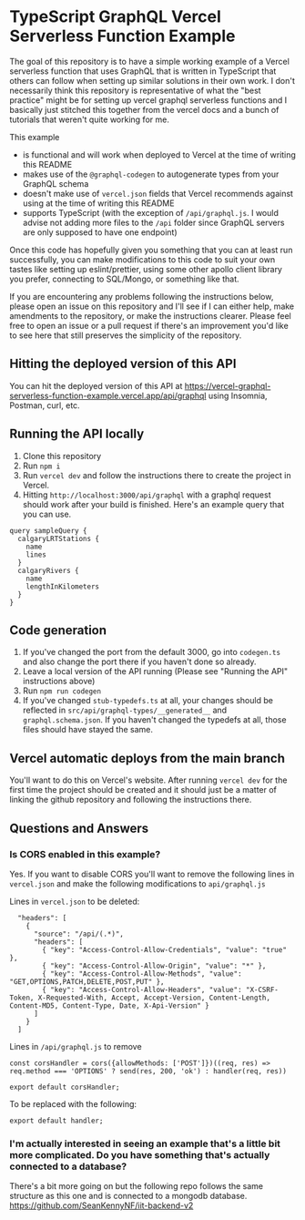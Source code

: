 # TypeScript GraphQL Vercel Serverless Function Example

The goal of this repository is to have a simple working example of a Vercel serverless function that uses GraphQL that is written in TypeScript that others can follow when setting up similar solutions in their own work. I don't necessarily think this repository is representative of what the "best practice" might be for setting up vercel graphql serverless functions and I basically just stitched this together from the vercel docs and a bunch of tutorials that weren't quite working for me.

This example
- is functional and will work when deployed to Vercel at the time of writing this README
- makes use of the `@graphql-codegen` to autogenerate types from your GraphQL schema
- doesn't make use of `vercel.json` fields that Vercel recommends against using at the time of writing this README
- supports TypeScript (with the exception of `/api/graphql.js`. I would advise not adding more files to the `/api` folder since GraphQL servers are only supposed to have one endpoint)

Once this code has hopefully given you something that you can at least run successfully, you can make modifications to this code to suit your own tastes like setting up eslint/prettier, using some other apollo client library you prefer, connecting to SQL/Mongo, or something like that.

If you are encountering any problems following the instructions below, please open an issue on this repository and I'll see if I can either help, make amendments to the repository, or make the instructions clearer. Please feel free to open an issue or a pull request if there's an improvement you'd like to see here that still preserves the simplicity of the repository.

## Hitting the deployed version of this API

You can hit the deployed version of this API at https://vercel-graphql-serverless-function-example.vercel.app/api/graphql using Insomnia, Postman, curl, etc.

## Running the API locally

1. Clone this repository
2. Run `npm i`
3. Run `vercel dev` and follow the instructions there to create the project in Vercel.
4. Hitting `http://localhost:3000/api/graphql` with a graphql request should work after your build is finished. Here's an example query that you can use.
```
query sampleQuery {
  calgaryLRTStations {
    name
    lines
  }
  calgaryRivers {
    name
    lengthInKilometers
  }
}
```

## Code generation

1. If you've changed the port from the default 3000, go into `codegen.ts` and also change the port there if you haven't done so already.
2. Leave a local version of the API running (Please see "Running the API" instructions above)
3. Run `npm run codegen`
4. If you've changed `stub-typedefs.ts` at all, your changes should be reflected in `src/api/graphql-types/__generated__` and `graphql.schema.json`. If you haven't changed the typedefs at all, those files should have stayed the same.

## Vercel automatic deploys from the main branch

You'll want to do this on Vercel's website. After running `vercel dev` for the first time the project should be created and it should just be a matter of linking the github repository and following the instructions there.

## Questions and Answers

### Is CORS enabled in this example?

Yes. If you want to disable CORS you'll want to remove the following lines in `vercel.json` and make the following modifications to `api/graphql.js`

Lines in `vercel.json` to be deleted:
```
  "headers": [
    {
      "source": "/api/(.*)",
      "headers": [
        { "key": "Access-Control-Allow-Credentials", "value": "true" },
        { "key": "Access-Control-Allow-Origin", "value": "*" },
        { "key": "Access-Control-Allow-Methods", "value": "GET,OPTIONS,PATCH,DELETE,POST,PUT" },
        { "key": "Access-Control-Allow-Headers", "value": "X-CSRF-Token, X-Requested-With, Accept, Accept-Version, Content-Length, Content-MD5, Content-Type, Date, X-Api-Version" }
      ]
    }
  ]
```
Lines in `/api/graphql.js` to remove
```
const corsHandler = cors({allowMethods: ['POST']})((req, res) => req.method === 'OPTIONS' ? send(res, 200, 'ok') : handler(req, res))

export default corsHandler;
```
To be replaced with the following:
```
export default handler;
```

### I'm actually interested in seeing an example that's a little bit more complicated. Do you have something that's actually connected to a database?

There's a bit more going on but the following repo follows the same structure as this one and is connected to a mongodb database. https://github.com/SeanKennyNF/iit-backend-v2